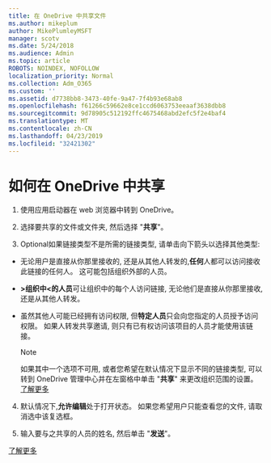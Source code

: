 ```yaml
---
title: 在 OneDrive 中共享文件
ms.author: mikeplum
author: MikePlumleyMSFT
manager: scotv
ms.date: 5/24/2018
ms.audience: Admin
ms.topic: article
ROBOTS: NOINDEX, NOFOLLOW
localization_priority: Normal
ms.collection: Adm_O365
ms.custom: ''
ms.assetid: d7738bb8-3473-40fe-9a47-7f4b93e68ab8
ms.openlocfilehash: f61266c59662e8ce1ccd6063753eeaaf3638dbb8
ms.sourcegitcommit: 9d78905c512192ffc4675468abd2efc5f2e4baf4
ms.translationtype: MT
ms.contentlocale: zh-CN
ms.lasthandoff: 04/23/2019
ms.locfileid: "32421302"
---
```

# <a name="how-to-share-in-onedrive"></a>如何在 OneDrive 中共享

1. 使用应用启动器在 web 浏览器中转到 OneDrive。 
    
2. 选择要共享的文件或文件夹, 然后选择 "**共享**"。
    
3. Optional如果链接类型不是所需的链接类型, 请单击向下箭头以选择其他类型:
    
  - 无论用户是直接从你那里接收的, 还是从其他人转发的,**任何**人都可以访问接收此链接的任何人。 这可能包括组织外部的人员。 
    
  - **\>组织中\<的人员**可让组织中的每个人访问链接, 无论他们是直接从你那里接收, 还是从其他人转发。 
    
  - 虽然其他人可能已经拥有访问权限, 但**特定人员**只会向您指定的人员授予访问权限。 如果人转发共享邀请, 则只有已有权访问该项目的人员才能使用该链接。 
    
    > [!NOTE]
    > 如果其中一个选项不可用, 或者您希望在默认情况下显示不同的链接类型, 可以转到 OneDrive 管理中心并在左窗格中单击 "**共享**" 来更改组织范围的设置。 [了解更多](https://go.microsoft.com/fwlink/?linkid=871961)
  
4. 默认情况下,**允许编辑**处于打开状态。 如果您希望用户只能查看您的文件, 请取消选中该复选框。 
    
5. 输入要与之共享的人员的姓名, 然后单击 "**发送**"。
    
[了解更多](https://go.microsoft.com/fwlink/?linkid=871861)
  

